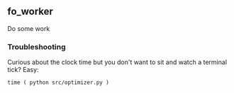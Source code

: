 fo_worker
---

Do some work

### Troubleshooting

Curious about the clock time but you don't want to sit and watch a terminal tick? Easy:

```time ( python src/optimizer.py )```

